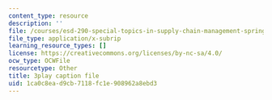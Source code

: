 ```yaml
---
content_type: resource
description: ''
file: /courses/esd-290-special-topics-in-supply-chain-management-spring-2005/1ca0c8ead9cb7118fc1e908962a8ebd3_H7vyIn6WtOk.srt
file_type: application/x-subrip
learning_resource_types: []
license: https://creativecommons.org/licenses/by-nc-sa/4.0/
ocw_type: OCWFile
resourcetype: Other
title: 3play caption file
uid: 1ca0c8ea-d9cb-7118-fc1e-908962a8ebd3
---
```

